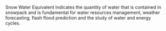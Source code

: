 Snow Water Equivalent indicates the quantity of water that is contained in snowpack and is fundamental for water resources management, weather forecasting, flash flood prediction and the study of water and energy cycles.